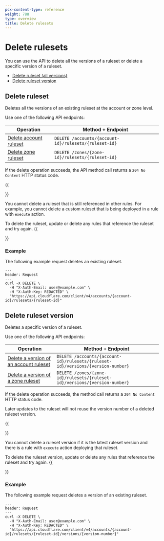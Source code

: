 ```yaml
---
pcx-content-type: reference
weight: 788
type: overview
title: Delete rulesets
---
```


# Delete rulesets

You can use the API to delete all the versions of a ruleset or delete a specific version of a ruleset.

- [Delete ruleset (all versions)](#delete-ruleset)
- [Delete ruleset version](#delete-ruleset-version)

## Delete ruleset

Deletes all the versions of an existing ruleset at the account or zone level.

Use one of the following API endpoints:

| Operation                            | Method + Endpoint                                     |
| ------------------------------------ | ----------------------------------------------------- |
| [Delete account ruleset][dr-account] | `DELETE /accounts/{account-id}/rulesets/{ruleset-id}` |
| [Delete zone ruleset][dr-zone]       | `DELETE /zones/{zone-id}/rulesets/{ruleset-id}`       |

[dr-account]: https://api.cloudflare.com/#account-rulesets-delete-account-ruleset
[dr-zone]: https://api.cloudflare.com/#zone-rulesets-delete-zone-ruleset

If the delete operation succeeds, the API method call returns a `204 No Content` HTTP status code.

{{<Aside type="warning" header="Important">}}

You cannot delete a ruleset that is still referenced in other rules. For example, you cannot delete a custom ruleset that is being deployed in a rule with `execute` action.

To delete the ruleset, update or delete any rules that reference the ruleset and try again.
{{</Aside>}}

### Example

The following example request deletes an existing ruleset.

```curl
---
header: Request
---
curl -X DELETE \
  -H "X-Auth-Email: user@example.com" \
  -H "X-Auth-Key: REDACTED" \
  "https://api.cloudflare.com/client/v4/accounts/{account-id}/rulesets/{ruleset-id}"
```

## Delete ruleset version

Deletes a specific version of a ruleset.

Use one of the following API endpoints:

| Operation                                             | Method + Endpoint                                                               |
| ----------------------------------------------------- | ------------------------------------------------------------------------------- |
| [Delete a version of an account ruleset][drv-account] | `DELETE /accounts/{account-id}/rulesets/{ruleset-id}/versions/{version-number}` |
| [Delete a version of a zone ruleset][drv-zone]        | `DELETE /zones/{zone-id}/rulesets/{ruleset-id}/versions/{version-number}`       |

[drv-account]: https://api.cloudflare.com/#account-rulesets-delete-a-version-of-an-account-ruleset
[drv-zone]: https://api.cloudflare.com/#zone-rulesets-delete-a-version-of-a-zone-ruleset

If the delete operation succeeds, the method call returns a `204 No Content` HTTP status code.

Later updates to the ruleset will not reuse the version number of a deleted ruleset version.

{{<Aside type="warning" header="Important">}}

You cannot delete a ruleset version if it is the latest ruleset version and there is a rule with `execute` action deploying that ruleset.

To delete the ruleset version, update or delete any rules that reference the ruleset and try again.
{{</Aside>}}

### Example

The following example request deletes a version of an existing ruleset.

```curl
---
header: Request
---
curl -X DELETE \
  -H "X-Auth-Email: user@example.com" \
  -H "X-Auth-Key: REDACTED" \
  "https://api.cloudflare.com/client/v4/accounts/{account-id}/rulesets/{ruleset-id}/versions/{version-number}"
```
